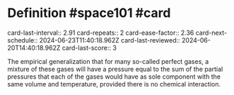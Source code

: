# Definition #space101 #card
card-last-interval:: 2.91
card-repeats:: 2
card-ease-factor:: 2.36
card-next-schedule:: 2024-06-23T11:40:18.962Z
card-last-reviewed:: 2024-06-20T14:40:18.962Z
card-last-score:: 3

The empirical generalization that for many so-called perfect gases, a
mixture of these gases will have a pressure equal to the sum of the
partial pressures that each of the gases would have as sole component
with the same volume and temperature, provided there is no chemical
interaction.